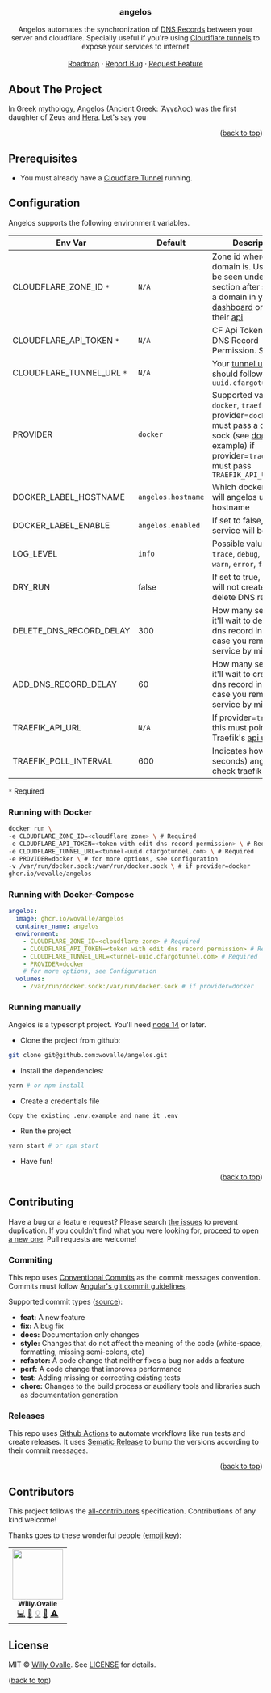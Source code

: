 <div id="top"></div>

<!-- PROJECT LOGO -->
<br />
<div align="center">
  <a href="https://github.com/wovalle/angelos"></a>

<h3 align="center">angelos</h3>
  <p align="center">
    Angelos automates the synchronization of <a href="https://developers.cloudflare.com/cloudflare-one/connections/connect-apps/routing-to-tunnel/dns">DNS Records</a> between your server and cloudflare. Specially useful if you're using <a href="https://developers.cloudflare.com/cloudflare-one/connections/connect-apps">Cloudflare tunnels</a> to expose your services to internet
    <br />
    <br />
    <a href="https://github.com/wovalle/angelos/discussions/2">Roadmap</a>
    ·
    <a href="https://github.com/wovalle/angelos/issues">Report Bug</a>
    ·
    <a href="https://github.com/wovalle/angelos/issues">Request Feature</a>
  </p>
</div>

## About The Project

In Greek mythology, Angelos (Ancient Greek: Ἄγγελος) was the first daughter of Zeus and [Hera](https://github.com/aschzero/hera). Let's say you


<p align="right">(<a href="#top">back to top</a>)</p>

## Prerequisites
- You must already have a [Cloudflare Tunnel](https://developers.cloudflare.com/cloudflare-one/connections/connect-apps/install-and-setup/tunnel-guide) running.


##  Configuration
Angelos supports the following environment variables.

| Env Var | Default | Description  |
| ------------- |-------------| -----|
| CLOUDFLARE_ZONE_ID `*` | `N/A` | Zone id where your cf domain is. Usually can be seen under API section after selecting a domain in your [dashboard](https://dash.cloudflare.com/) or through their [api](https://api.cloudflare.com/#zone-list-zones) |
| CLOUDFLARE_API_TOKEN `*` | `N/A` | CF Api Token with edit DNS Record Permission. See [here](https://github.com/wovalle/angelos/discussions/4)|
| CLOUDFLARE_TUNNEL_URL  `*` | `N/A` | Your [tunnel url](https://developers.cloudflare.com/cloudflare-one/connections/connect-apps/install-and-setup/tunnel-guide) that should follow `uuid.cfargotunnel.com` |
| PROVIDER | `docker` | Supported values: `docker`, `traefik`. If provider=`docker` you must pass a docker sock (see [docker](#docker) example) if provider=`traefik` you must pass `TRAEFIK_API_URL` |
| DOCKER_LABEL_HOSTNAME | `angelos.hostname` | Which docker label will angelos use as a hostname|
| DOCKER_LABEL_ENABLE | `angelos.enabled` | If set to false, the service will be ignored |
| LOG_LEVEL | `info` | Possible values: `silly`, `trace`, `debug`, `info`, `warn`, `error`, `fatal` 
| DRY_RUN | false | If set to true, Angelos will not create or delete DNS records |
| DELETE_DNS_RECORD_DELAY | 300 | How many seconds it'll wait to delete a dns record in cf (in case you removed a service by mistake) |
| ADD_DNS_RECORD_DELAY | 60 | How many seconds it'll wait to create a dns record in cf (in case you removed a service by mistake) |
| TRAEFIK_API_URL | `N/A` | If provider=`traefik` this must point to Traefik's [api url](https://doc.traefik.io/traefik/operations/api/) |
| TRAEFIK_POLL_INTERVAL | 600 | Indicates how often (in seconds) angelos will check traefik routers|

`*` Required

<div id="docker"></div>

### Running with Docker

```bash
docker run \
-e CLOUDFLARE_ZONE_ID=<cloudflare zone> \ # Required
-e CLOUDFLARE_API_TOKEN=<token with edit dns record permission> \ # Required
-e CLOUDFLARE_TUNNEL_URL=<tunnel-uuid.cfargotunnel.com> \ # Required
-e PROVIDER=docker \ # for more options, see Configuration
-v /var/run/docker.sock:/var/run/docker.sock \ # if provider=docker
ghcr.io/wovalle/angelos
```
### Running with Docker-Compose
```yaml
angelos:
  image: ghcr.io/wovalle/angelos
  container_name: angelos
  environment:
    - CLOUDFLARE_ZONE_ID=<cloudflare zone> # Required
    - CLOUDFLARE_API_TOKEN=<token with edit dns record permission> # Required
    - CLOUDFLARE_TUNNEL_URL=<tunnel-uuid.cfargotunnel.com> # Required
    - PROVIDER=docker
    # for more options, see Configuration
  volumes:
    - /var/run/docker.sock:/var/run/docker.sock # if provider=docker
```

### Running manually
Angelos is a typescript project. You'll need [node 14](https://nodejs.org/en/) or later.

- Clone the project from github:

```bash
git clone git@github.com:wovalle/angelos.git
```

- Install the dependencies:

```bash
yarn # or npm install
```

- Create a credentials file
```
Copy the existing .env.example and name it .env
```

- Run the project
```bash
yarn start # or npm start
```

- Have fun!


<p align="right">(<a href="#top">back to top</a>)</p>


## Contributing

Have a bug or a feature request? Please search [the issues](https://github.com/wovalle/fireorm/issues) to prevent duplication. If you couldn't find what you were looking for, [proceed to open a new one](https://github.com/wovalle/fireorm/issues/new). Pull requests are welcome!

### Commiting

This repo uses [Conventional Commits](https://www.conventionalcommits.org/) as the commit messages convention. Commits must follow [Angular's git commit guidelines](https://github.com/angular/angular.js/blob/master/DEVELOPERS.md#-git-commit-guidelines).

Supported commit types ([source](https://github.com/angular/angular.js/blob/master/DEVELOPERS.md#type)):

- **feat:** A new feature
- **fix:** A bug fix
- **docs:** Documentation only changes
- **style:** Changes that do not affect the meaning of the code (white-space, formatting, missing semi-colons, etc)
- **refactor:** A code change that neither fixes a bug nor adds a feature
- **perf:** A code change that improves performance
- **test:** Adding missing or correcting existing tests
- **chore:** Changes to the build process or auxiliary tools and libraries such as documentation generation

### Releases

This repo uses [Github Actions](https://github.com/wovalle/angelos/tree/main/.github/workflows) to automate workflows like run tests and create releases. It uses [Sematic Release](https://github.com/semantic-release/semantic-release) to bump the versions according to their commit messages. 

<p align="right">(<a href="#top">back to top</a>)</p>

## Contributors

This project follows the [all-contributors](https://github.com/all-contributors/all-contributors) specification. Contributions of any kind welcome! 

Thanks goes to these wonderful people ([emoji key](https://allcontributors.org/docs/en/emoji-key)):

<!-- ALL-CONTRIBUTORS-LIST:START - Do not remove or modify this section -->
<!-- prettier-ignore-start -->
<!-- markdownlint-disable -->
<table>
  <tr>
    <td align="center"><a href="http://twitter.com/wovalle"><img src="https://avatars0.githubusercontent.com/u/7854116?v=4?s=100" width="100px;" alt=""/><br /><sub><b>Willy Ovalle</b></sub></a><br /><a href="https://github.com/wovalle/fireorm/commits?author=wovalle" title="Code">💻</a> <a href="https://github.com/wovalle/fireorm/commits?author=wovalle" title="Documentation">📖</a> <a href="#example-wovalle" title="Examples">💡</a> <a href="#ideas-wovalle" title="Ideas, Planning, & Feedback">🤔</a> <a href="https://github.com/wovalle/fireorm/commits?author=wovalle" title="Tests">⚠️</a></td>

  </tr>
</table>

<!-- markdownlint-restore -->
<!-- prettier-ignore-end -->

<!-- ALL-CONTRIBUTORS-LIST:END -->

## License

MIT © [Willy Ovalle](https://github.com/wovalle). See [LICENSE](https://github.com/wovalle/fireorm/blob/master/LICENSE) for details.

<p align="left">(<a href="#top">back to top</a>)</p>
